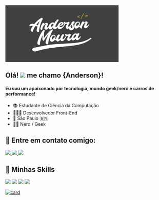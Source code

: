 <img align="center" width="70%" height="auto" src="https://github.com/andersonmwp/andersonmwp/blob/main/capa.png"  />


## Olá! <img src="https://media.giphy.com/media/ggRRQe8moeCp0hNb6z/giphy.gif" width="29px"> me chamo <strong>{Anderson}!</strong>

#### Eu sou um apaixonado por tecnologia, mundo geek/nerd e carros de performance!

- 📚 Estudante de Ciência da Computação
- 👩🏻‍💻 Desenvolvedor Front-End
- 📍 São Paulo :brazil:
- 🖖🏻 Nerd / Geek

## 📧 Entre em contato comigo:

 <a href="https://www.linkedin.com/in/andersonmwp/">
 <img src="https://img.shields.io/badge/-LinkedIn-black?style=flat-square&logo=Linkedin&logoColor=white&link=https://www.linkedin.com/in/andersonmwp/">
</a>
  
<a href="mailto:andersonmwp@gmail.com">
 <img src="https://img.shields.io/badge/-Gmail-black?style=flat-square&logo=Gmail&logoColor=white&link=mailto:andersonmwp@gmail.com">
</a>

<a href="https://www.instagram.com/andersonmwp/">
 <img src="https://img.shields.io/badge/-Instagram-black?style=flat-square&logo=Instagram&logoColor=white&link=">
</a>

## 🚀 Minhas Skills

<p>
 <img src="https://img.shields.io/badge/HTML5-3F4141?style=for-the-badge&logo=html5&logoColor=white" />
 <img src="https://img.shields.io/badge/CSS3-3F4141?style=for-the-badge&logo=css3&logoColor=white" />
 <img src="https://img.shields.io/badge/Bootstrap-3F4141?style=for-the-badge&logo=bootstrap&logoColor=white" />
 <img src="https://img.shields.io/badge/JavaScript-3F4141?style=for-the-badge&logo=javascript&logoColor=white" />
</p>

[![card](https://github-readme-stats.vercel.app/api?username=andersonmwp&theme=dark)](https://github.com/andersonmwp/)
